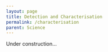 ```yaml
---
layout: page
title: Detection and Characterisation
permalink: /characterisation
parent: Science
---
```


Under construction...
